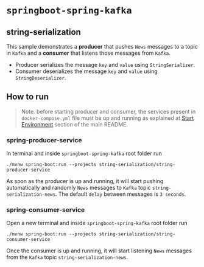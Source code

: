# `springboot-spring-kafka`

## string-serialization

This sample demonstrates a **producer** that pushes `News` messages to a topic in `Kafka` and a **consumer** that
listens those messages from `Kafka`.

- Producer serializes the message `key` and `value` using `StringSerializer`.
- Consumer deserializes the message `key` and `value` using `StringDeserializer`.

## How to run

> Note. before starting producer and consumer, the services present in `docker-compose.yml` file must be up and running
> as explained at [Start Environment](https://github.com/ivangfr/springboot-spring-kafka#start-environment) section of
> the main README.

### spring-producer-service

In terminal and inside `springboot-spring-kafka` root folder run
```
./mvnw spring-boot:run --projects string-serialization/string-producer-service
```

As soon as the producer is up and running, it will start pushing automatically and randomly `News` messages to `Kafka`
topic `string-serialization-news`. The default `delay` between messages is `3 seconds`.

### spring-consumer-service

Open a new terminal and inside `springboot-spring-kafka` root folder run
```
./mvnw spring-boot:run --projects string-serialization/string-consumer-service
```

Once the consumer is up and running, it will start listening `News` messages from the `Kafka` topic
`string-serialization-news`.